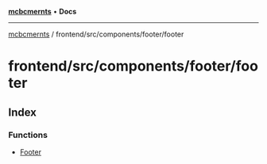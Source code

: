 [**mcbcmernts**](../../../../../README.md) • **Docs**

---

[mcbcmernts](../../../../../modules.md) / frontend/src/components/footer/footer

# frontend/src/components/footer/footer

## Index

### Functions

- [Footer](functions/Footer.md)
